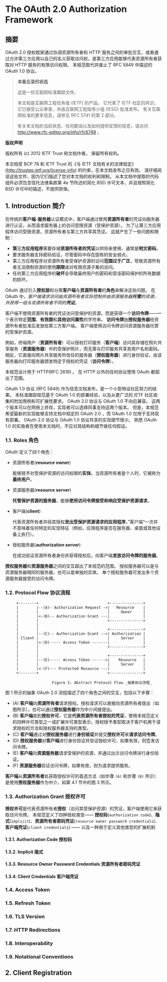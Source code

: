 # The OAuth 2.0 Authorization Framework

## 摘要

OAuth 2.0 授权框架通过协调资源所有者和 HTTP 服务之间的审批交互，或者通过允许第三方应用以自己的名义获取访问权，是第三方应用能够代表资源所有者获取对 HTTP 服务的有限访问权限。
本规范取代并废止了 RFC 5849 中描述的 OAuth 1.0 协议。

> **本备忘录的状态**
> 
> 这是一份互联网标准跟踪文件。
> 
> 本文档是互联网工程任务组 (IETF) 的产品。
> 它代表了 IETF 社区的共识。
> 它已接受公众审查，并由互联网工程指导小组 (IESG) 批准发布。
> 有关互联网标准的更多信息，请参见 RFC 5741 的第 2 部分。
> 
> 有关本文档的当前状态、任何勘误以及如何提供反馈的信息，请访问 http://www.rfc-editor.org/info/rfc6749 。

**版权声明**

版权所有 (c) 2012 IETF Trust 和文档作者。
保留所有权利。

本文档受 BCP 78 和 IETF Trust 的《与 IETF 文档有关的法律规定》(http://trustee.ietf.org/license-info) 的约束，在本文档发布之日有效。
请仔细阅读这些文件，因为它们描述了您对本文档的权利和限制。
从本文档中提取的代码组件必须包含信托法律条款第 4e 节所述的简化 BSD 许可文本，并且按照简化 BSD 许可中的描述，不提供担保。

## 1. Introduction 简介

在传统的**客户端**-**服务器**认证模式中，客户端通过使用**资源所有者**的凭证向服务器进行认证，从而请求服务器上的访问受限资源（受保护资源）。
为了让第三方应用程序访问受限资源，资源所有者与第三方共享其凭证。
这就产生了一些问题和限制：

* **第三方应用程序**需要存储**资源所有者的凭证**以供将来使用，通常是**明文密码**。
* 要求服务器支持密码验证，尽管密码中存在固有的安全弱点。
* 第三方应用程序对资源所有者受保护资源的访问**范围过于广泛**，导致资源所有者无法限制资源的使用**期限**或对有限资源子集的访问。
* 任何第三方应用程序的**破坏**会导致最终用户的密码和受该密码保护的所有数据的损坏。

OAuth 通过引入**授权层**和分离**客户端**与**资源所有者**的**角色**来解决这些问题。
在 OAuth 中，_客户端请求访问由资源所有者实际控制并由资源服务器**托管**的资源，并获得一组与资源所有者不同的**凭证**_。

客户端不使用资源所有者的凭证访问受保护的资源，而是获得一个**访问令牌**——一个表示特定**范围**、**有效期**和**其他访问属性**的字符串。
**访问令牌**由**授权服务器**经资源所有者批准后发放给第三方客户端。
客户端使用访问令牌访问资源服务器托管的受保护资源。

例如，终端用户（**资源所有者**）可以授权打印服务（**客户端**）访问其存储在照片共享服务（**资源服务器**）中的受保护照片，而无需与打印服务共享其用户名和密码。
相反，它直接向照片共享服务所信任的服务器（**授权服务器**）进行身份验证，由该服务器向打印服务器颁发特定于授权的凭证（**访问令牌**）。

本规范设计用于 HTTP(RFC 2616) 。
在 HTTP 以外的任何协议使用 OAuth 都超出了范围。

OAuth 1.0 协议 (RFC 5849) 作为信息文档发布，是一个小型特设社区努力的结果。
本标准跟踪规范基于 OAuth 1.0 的部署经验，以及从更广泛的 IETF 社区收集的附加用例和可扩展性要求。
OAuth 2.0 协议与 OAuth 1.0 不向后兼容。
这两个版本可以在网络上并存，实现者可以选择同事支持这两个版本。
但是，本规范希望最新的实现能够支持文档中规定的 OAuth 2.0 ，而 OAuth 1.0 仅用于支持现有部署。
OAuth 2.0 协议与 OAuth 1.0 协议共享的实现细节很少。
熟悉 OAuth 1.0 的实施者在使用本文档时，不应对其结构和细节做任何假设。

### 1.1. Roles 角色

OAuth 定义了四个角色：

* 资源所有者(**resource owner**)

    能够授予对受保护资源的访问权限的**实体**。当资源所有者是个人时，它被称为**最终用户**。

* 资源服务器(**resource server**)

    **托管保护资源的服务器**，能够**使用访问令牌接受和响应受保护资源请求**。

* 客户端(**client**)

    代表资源所有者并经其授权**发出受保护资源请求的应用程序**。”客户端“一次并不意味着任何特定的实现特征（例如，应用程序是否在服务器、桌面或其他设备上执行）。

* 授权服务器(**authorization server**)

    在成功验证资源所有者身份并获得授权后，向客户端**发放访问令牌的服务器**。

**授权服务器**和**资源服务器**之间的交互超出了本规范的范围。
授权服务器可以是与资源服务器相同的服务器，也可以是单独的实体。
单个授权服务器可发出多个资源服务器接受的访问令牌。

### 1.2. Protocol Flow 协议流程

```text
     +--------+                               +---------------+
     |        |--(A)- Authorization Request ->|   Resource    |
     |        |                               |     Owner     |
     |        |<-(B)-- Authorization Grant ---|               |
     |        |                               +---------------+
     |        |
     |        |                               +---------------+
     |        |--(C)-- Authorization Grant -->| Authorization |
     | Client |                               |     Server    |
     |        |<-(D)----- Access Token -------|               |
     |        |                               +---------------+
     |        |
     |        |                               +---------------+
     |        |--(E)----- Access Token ------>|    Resource   |
     |        |                               |     Server    |
     |        |<-(F)--- Protected Resource ---|               |
     +--------+                               +---------------+

                     Figure 1: Abstract Protocol Flow _抽象协议流程_
```

图 1 所示的抽象 OAuth 2.0 流程描述了四个角色之间的交互，包括以下步骤：

* (A) **客户端**向**资源所有者**请求授权。授权请求可以直接向资源所有者提出（如图所示），也可以通过**授权服务器**作为中介间接提出。
* (B) **客户端**收到**授权许可**，它是**代表资源所有者授权的凭证**，使用本规范定义的四种许可类型之一或扩展许可类型表示。授权授予类型取决于客户机用于请求授权的方法和授权服务器支持的类型。
* (C) **客户端**通过对**授权服务器**进行**身份验证**并提交**授权许可**来**请求访问令牌**。
* (D) **授权服务器**对**客户端**进行身份验证并验证授权许可，如果有效，则签发访问令牌。
* (E) **客户端**向**资源服务器**请求受保护的资源，并通过出示访问令牌进行身份验证。
* (F) **资源服务器**验证访问令牌，如果有效，则为请求提供服务。

**客户端**从**资源所有者**处获取授权许可的首选方法（如步骤 `(A)` 和步骤 `(B)` 所示）是使用**授权服务器**作为中介，如第 4.1 节中的图 3 所示。

### 1.3. Authorization Grant 授权许可

**授权许可**是代表资源所有者**授权**（访问其受保护资源）的凭证，客户端使用它来获取访问令牌。
本规范定义了四种授权类型—— **授权码**(`authorization code`)、**隐式**(`implicit`)、**资源所有者密码凭证**(`resource owner password credentials`)、**客户端凭证**(`client credentials`) —— 以及一种用于定义其他类型的扩展机制

#### 1.3.1. Authorization Code 授权码

#### 1.3.2. Implicit 隐式

#### 1.3.3. Resource Owner Password Credentials 资源所有者密码凭证

#### 1.3.4. Client Credentials 客户端凭证

### 1.4. Access Token

### 1.5. Refresh Token

### 1.6. TLS Version

### 1.7. HTTP Redirections

### 1.8. Interoperability

### 1.9. Notational Conventions

## 2. Client Registration

